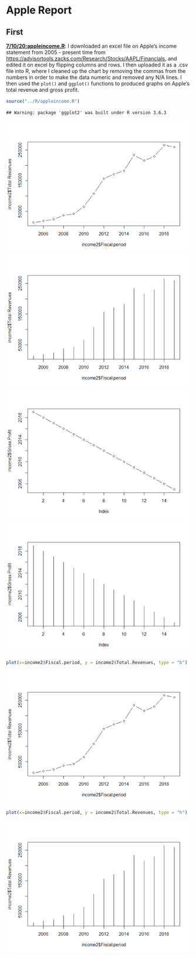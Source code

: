 Apple Report
================

## First

[**7/10/20:appleincome.R**](../R/appleincome.R): I downloaded an excel
file on Apple’s income statement from 2005 - present time from
<https://advisortools.zacks.com/Research/Stocks/AAPL/Financials>, and
edited it on excel by flipping columns and rows. I then uploaded it as a
.csv file into R, where I cleaned up the chart by removing the commas
from the numbers in order to make the data numeric and removed any N/A
lines. I then used the `plot()` and `ggplot()` functions to produced
graphs on Apple’s total revenue and gross
profit.

``` r
source("../R/appleincome.R")
```

    ## Warning: package 'ggplot2' was built under R version 3.6.3

![](applereport_files/figure-gfm/appleplot-1.png)<!-- -->![](applereport_files/figure-gfm/appleplot-2.png)<!-- -->![](applereport_files/figure-gfm/appleplot-3.png)<!-- -->![](applereport_files/figure-gfm/appleplot-4.png)<!-- -->

``` r
plot(x=income2$Fiscal.period, y = income2$Total.Revenues, type = "b")
```

![](applereport_files/figure-gfm/appleplot-5.png)<!-- -->

``` r
plot(x=income2$Fiscal.period, y = income2$Total.Revenues, type = "h")
```

![](applereport_files/figure-gfm/appleplot-6.png)<!-- -->
